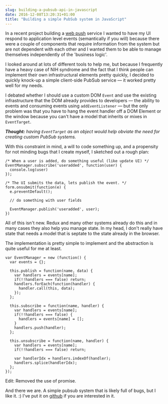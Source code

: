 ```yaml
---
slug: building-a-pubsub-api-in-javascript
date: 2016-12-08T13:20:31+01:00
title: "Building a simple PubSub system in JavaScript"
---
```


In a recent project building a [web push](/designing-a-webpush-service/)
service I wanted to have my UI respond to application level events (semantically
if you will) because there were a couple of components that require information
from the system but are not dependent with each other and I wanted them to be
able to manage themselves independently of the 'business logic'.

I looked around at lots of different tools to help me, but because I frequently
have a heavy case of NIH syndrome and the fact that I think people can implement
their own infrastructural elements pretty quickly, I decided to quickly knock-up
a simple client-side PubSub service &mdash; it worked pretty well for my
needs.

I debated whether I should use a custom DOM `Event` and use the existing
infrastructure that the DOM already provides to developers &mdash; the ability
to events and consuming events using `addEventListener` &mdash; but the only
problem was that you have to hang the event handler off a DOM Element or the
window because you can't have a model that inherits or mixes in `EventTarget`.

_**Thought:** having `EventTarget` as an object would help obviate the need for
creating custom PubSub systems._

With this constraint in mind, a will to code something up, and a propensity for
not minding bugs that I create myself, I sketched out a rough plan: 

```
/* When a user is added, do something useful (like update UI) */
EventManager.subscribe('useradded', function(user) {
  console.log(user)
});

/* The UI submits the data, lets publish the event. */
form.onsubmit(function(e) {
  e.preventDefault();

  // do something with user fields

  EventManager.publish('useradded', user);
})
```

All of this isn't new. Redux and many other systems already do this and in many
cases they also help you manage state. In my head, I don't really have state
that needs a model that is septate to the state already in the browser.

The implementation is pretty simple to implement and the abstraction is quite
useful for me at least.

```
var EventManager = new (function() {
  var events = {};

  this.publish = function(name, data) {
    var handlers = events[name];
    if(!!handlers === false) return;
    handlers.forEach(function(handler) {
      handler.call(this, data);
    });
  };

  this.subscribe = function(name, handler) {
    var handlers = events[name];
    if(!!handlers === false) {
      handlers = events[name] = [];
    }
    handlers.push(handler);
  };

  this.unsubscribe = function(name, handler) {
    var handlers = events[name];
    if(!!handlers === false) return;

    var handlerIdx = handlers.indexOf(handler);
    handlers.splice(handlerIdx);
  };
});
```
Edit: Removed the use of promise.

And there we are. A simple pubsub system that is likely full of bugs, but I like
it. :) I've put it on [github](https://github.com/PaulKinlan/EventManager) if 
you are interested in it.